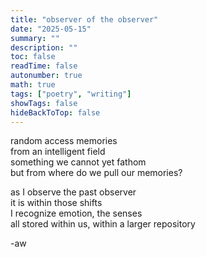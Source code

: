 ```yaml
---
title: "observer of the observer"
date: "2025-05-15"
summary: ""
description: ""
toc: false
readTime: false
autonumber: true
math: true
tags: ["poetry", "writing"]
showTags: false
hideBackToTop: false
---
```


random access memories  
from an intelligent field  
something we cannot yet fathom  
but from where do we pull our memories?  
  
as I observe the past observer  
it is within those shifts  
I recognize emotion, the senses  
all stored within us, within a larger repository

-aw